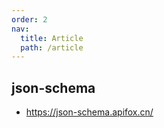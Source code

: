 ```yaml
---
order: 2
nav:
  title: Article
  path: /article
---
```


## json-schema

- https://json-schema.apifox.cn/
